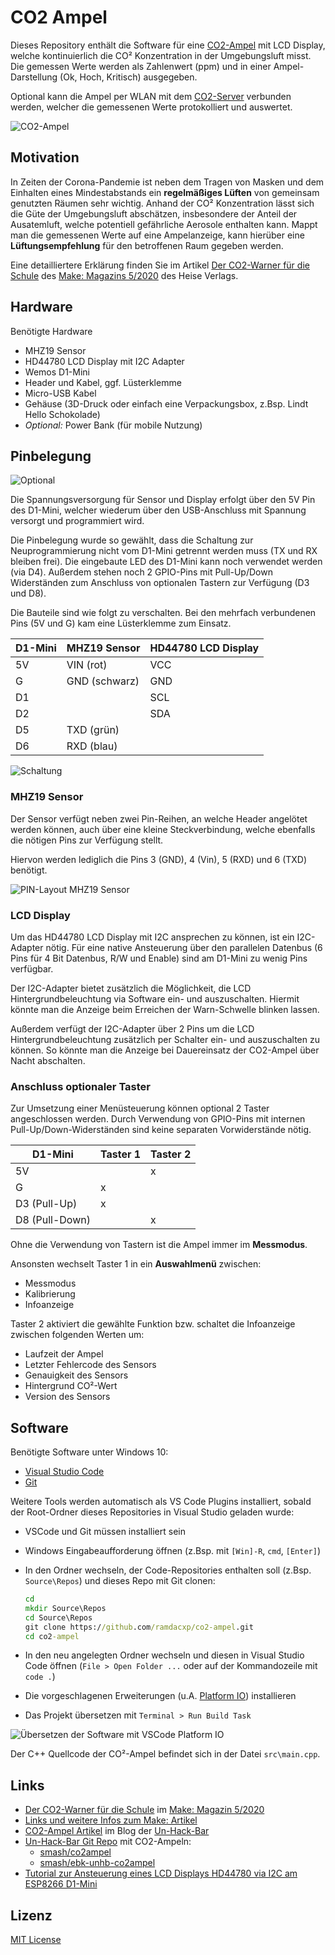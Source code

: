 # CO2 Ampel

Dieses Repository enthält die Software für eine [CO2-Ampel](https://github.com/ramdacxp/co2-ampel) mit LCD Display, welche kontinuierlich die CO² Konzentration in der Umgebungsluft misst.
Die gemessen Werte werden als Zahlenwert (ppm) und in einer Ampel-Darstellung (Ok, Hoch, Kritisch) ausgegeben.

Optional kann die Ampel per WLAN mit dem [CO2-Server](https://github.com/ramdacxp/co2-server) verbunden werden, welcher die gemessenen Werte protokolliert und auswertet.

![CO2-Ampel](images/ampel.png)

## Motivation

In Zeiten der Corona-Pandemie ist neben dem Tragen von Masken und dem Einhalten eines Mindestabstands ein **regelmäßiges Lüften** von gemeinsam genutzten Räumen sehr wichtig.
Anhand der CO² Konzentration lässt sich die Güte der Umgebungsluft abschätzen, insbesondere der Anteil der Ausatemluft, welche potentiell gefährliche Aerosole enthalten kann.
Mappt man die gemessenen Werte auf eine Ampelanzeige, kann hierüber eine **Lüftungsempfehlung** für den betroffenen Raum gegeben werden.

Eine detailliertere Erklärung finden Sie im Artikel [Der CO2-Warner für die Schule](https://www.heise.de/select/make/2020/5/2022015381334973804)
des [Make: Magazins 5/2020](https://www.heise.de/select/make/2020/5) des Heise Verlags.

## Hardware

Benötigte Hardware

* MHZ19 Sensor
* HD44780 LCD Display mit I2C Adapter
* Wemos D1-Mini
* Header und Kabel, ggf. Lüsterklemme
* Micro-USB Kabel
* Gehäuse (3D-Druck oder einfach eine Verpackungsbox, z.Bsp. Lindt Hello Schokolade)
* *Optional:* Power Bank (für mobile Nutzung)

## Pinbelegung

![Optional](images/prototype.png)

Die Spannungsversorgung für Sensor und Display erfolgt über den 5V Pin des D1-Mini, welcher wiederum über den USB-Anschluss mit Spannung versorgt und programmiert wird.

Die Pinbelegung wurde so gewählt, dass die Schaltung zur Neuprogrammierung nicht vom D1-Mini getrennt werden muss (TX und RX bleiben frei). Die eingebaute LED des D1-Mini kann noch verwendet werden (via D4). Außerdem stehen noch 2 GPIO-Pins mit Pull-Up/Down Widerständen zum Anschluss von optionalen Tastern zur Verfügung (D3 und D8).

Die Bauteile sind wie folgt zu verschalten.
Bei den mehrfach verbundenen Pins (5V und G) kam eine Lüsterklemme zum Einsatz.

| D1-Mini | MHZ19 Sensor  | HD44780 LCD Display |
|---------|---------------|---------------------|
| 5V      | VIN (rot)     | VCC                 |
| G       | GND (schwarz) | GND                 |
| D1      |               | SCL                 |
| D2      |               | SDA                 |
| D5      | TXD (grün)    |                     |
| D6      | RXD (blau)    |                     |

![Schaltung](images/routing.png)

### MHZ19 Sensor

Der Sensor verfügt neben zwei Pin-Reihen, an welche Header angelötet werden können, auch über eine kleine Steckverbindung, welche ebenfalls die nötigen Pins zur Verfügung stellt.

Hiervon werden lediglich die Pins 3 (GND), 4 (Vin), 5 (RXD) und 6 (TXD) benötigt.

![PIN-Layout MHZ19 Sensor](images/sensor-pins.png)

### LCD Display

Um das HD44780 LCD Display mit I2C ansprechen zu können, ist ein I2C-Adapter nötig. Für eine native Ansteuerung über den parallelen Datenbus (6 Pins für 4 Bit Datenbus, R/W und Enable) sind am D1-Mini zu wenig Pins verfügbar.

Der I2C-Adapter bietet zusätzlich die Möglichkeit, die LCD Hintergrundbeleuchtung via Software ein- und auszuschalten. Hiermit könnte man die Anzeige beim Erreichen der Warn-Schwelle blinken lassen.

Außerdem verfügt der I2C-Adapter über 2 Pins um die LCD Hintergrundbeleuchtung zusätzlich per Schalter ein- und auszuschalten zu können. So könnte man die Anzeige bei Dauereinsatz der CO2-Ampel über Nacht abschalten.

### Anschluss optionaler Taster

Zur Umsetzung einer Menüsteuerung können optional 2 Taster angeschlossen werden.
Durch Verwendung von GPIO-Pins mit internen Pull-Up/Down-Widerständen sind keine separaten Vorwiderstände nötig.

| D1-Mini        | Taster 1 | Taster 2 |
|----------------|----------|----------|
| 5V             |          | x        |
| G              | x        |          |
| D3 (Pull-Up)   | x        |          |
| D8 (Pull-Down) |          | x        |

Ohne die Verwendung von Tastern ist die Ampel immer im **Messmodus**.

Ansonsten wechselt Taster 1 in ein **Auswahlmenü** zwischen:

* Messmodus
* Kalibrierung
* Infoanzeige

Taster 2 aktiviert die gewählte Funktion bzw. schaltet die Infoanzeige zwischen
folgenden Werten um:

* Laufzeit der Ampel
* Letzter Fehlercode des Sensors
* Genauigkeit des Sensors
* Hintergrund CO²-Wert
* Version des Sensors

## Software

Benötigte Software unter Windows 10:

* [Visual Studio Code](https://code.visualstudio.com/)
* [Git](https://git-scm.com/downloads)

Weitere Tools werden automatisch als VS Code Plugins installiert, sobald der Root-Ordner dieses Repositories in Visual Studio geladen wurde:

* VSCode und Git müssen installiert sein
* Windows Eingabeaufforderung öffnen (z.Bsp. mit `[Win]-R`, `cmd`, `[Enter]`)
* In den Ordner wechseln, der Code-Repositories enthalten soll (z.Bsp. `Source\Repos`) und dieses Repo mit Git clonen:

  ```cmd
  cd 
  mkdir Source\Repos
  cd Source\Repos
  git clone https://github.com/ramdacxp/co2-ampel.git
  cd co2-ampel
  ```

* In den neu angelegten Ordner wechseln und diesen in Visual Studio Code öffnen (`File > Open Folder ...` oder auf der Kommandozeile mit `code .`)
* Die vorgeschlagenen Erweiterungen (u.A. [Platform IO](https://marketplace.visualstudio.com/items?itemName=platformio.platformio-ide)) installieren
* Das Projekt übersetzen mit `Terminal > Run Build Task`

![Übersetzen der Software mit VSCode Platform IO](images/vscode.png)

Der C++ Quellcode der CO²-Ampel befindet sich in der Datei `src\main.cpp`.

## Links

* [Der CO2-Warner für die Schule](https://www.heise.de/select/make/2020/5/2022015381334973804) im [Make: Magazin 5/2020](https://www.heise.de/select/make/2020/5)
* [Links und weitere Infos zum Make: Artikel](https://www.heise.de/select/make/2020/5/softlinks/xyrg?wt_mc=pred.red.make.make052020.010.softlink.softlink)
* [CO2-Ampel Artikel](https://www.un-hack-bar.de/2021/01/02/neues-jahr-neue-runde-co2ampel/) im Blog der [Un-Hack-Bar](https://www.un-hack-bar.de/)
* [Un-Hack-Bar Git Repo](https://git.unhb.de) mit CO2-Ampeln:
  * [smash/co2ampel](https://git.unhb.de/smash/co2ampel)
  * [smash/ebk-unhb-co2ampel](https://git.unhb.de/smash/ebk-unhb-co2ampel)
* [Tutorial zur Ansteuerung eines LCD Displays HD44780 via I2C am ESP8266 D1-Mini](https://makesmart.net/lcd-display-hd44780-i2c-esp8266-d1-mini-tutorial/)

## Lizenz

[MIT License](LICENSE)
